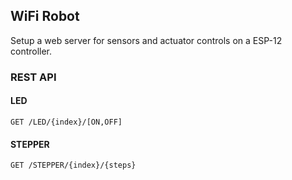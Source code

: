 ## WiFi Robot

Setup a web server for sensors and actuator controls on a ESP-12 controller.

### REST API


#### LED

```
GET /LED/{index}/[ON,OFF]
```

#### STEPPER

```
GET /STEPPER/{index}/{steps}
```

